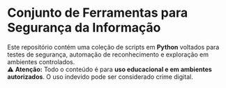 # Conjunto de Ferramentas para Segurança da Informação

Este repositório contém uma coleção de scripts em **Python** voltados para testes de segurança, automação de reconhecimento e exploração em ambientes controlados.  
⚠️ **Atenção:** Todo o conteúdo é para **uso educacional e em ambientes autorizados**. O uso indevido pode ser considerado crime digital.